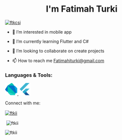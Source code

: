 
<h1 align="center">I'm Fatimah Turki</h1>

<p align="left"> <a href="https://twitter.com/ftkcsi" target="blank"><img src="https://img.shields.io/twitter/follow/ftkcsi?logo=twitter&style=for-the-badge" alt="ftkcsi" /></a> </p>

- 👀 I’m interested in mobile app
 
- 🌱 I’m currently learning Flutter and C# 
 
- 💞️ I’m looking to collaborate on create projects

- 📫 How to reach me Fatimahiturki@gmail.com


<h3 align="left">Languages & Tools:</h3>
<p align="left"> 
<a href="https://dart.dev/" target="_blank" rel="noreferrer"> <img src="https://raw.githubusercontent.com/devicons/devicon/master/icons/dart/dart-original.svg" alt="dart" width="40" height="40"/> </a> <a href="https://flutter.dev/" target="_blank" rel="noreferrer"> <img src="https://raw.githubusercontent.com/devicons/devicon/master/icons/flutter/flutter-original.svg" alt="flutter" width="40" height="40"/> </a>  </p> <a 


<h3 align="left">Connect with me:</h3>
<p align="left">
<a href="https://twitter.com/ftkcsi" target="blank"><img align="center" src="https://raw.githubusercontent.com/rahuldkjain/github-profile-readme-generator/master/src/images/icons/Social/twitter.svg" alt="ftkii" height="30" width="40" /></a>
</p>


<p>&nbsp;<img align="center" src="https://github-readme-stats.vercel.app/api?username=ftkii&show_icons=true&locale=en" alt="ftkii" /></p>

<p><img align="left" src="https://github-readme-stats.vercel.app/api/top-langs?username=ftkii&show_icons=true&locale=en&layout=compact" alt="ftkii" /></p>

